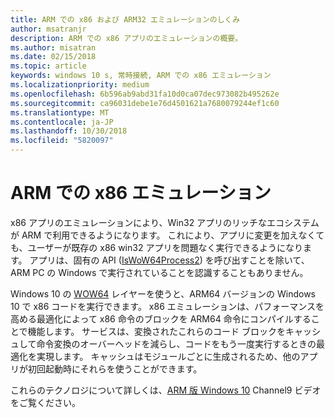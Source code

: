 ```yaml
---
title: ARM での x86 および ARM32 エミュレーションのしくみ
author: msatranjr
description: ARM での x86 アプリのエミュレーションの概要。
ms.author: misatran
ms.date: 02/15/2018
ms.topic: article
keywords: windows 10 s, 常時接続, ARM での x86 エミュレーション
ms.localizationpriority: medium
ms.openlocfilehash: 6b596ab9abd31fa10d0ca07dec973082b495262e
ms.sourcegitcommit: ca96031debe1e76d4501621a7680079244ef1c60
ms.translationtype: MT
ms.contentlocale: ja-JP
ms.lasthandoff: 10/30/2018
ms.locfileid: "5820097"
---
```

# <a name="how-x86-emulation-works-on-arm"></a>ARM での x86 エミュレーション
x86 アプリのエミュレーションにより、Win32 アプリのリッチなエコシステムが ARM で利用できるようになります。 これにより、アプリに変更を加えなくても、ユーザーが既存の x86 win32 アプリを問題なく実行できるようになります。 アプリは、固有の API ([IsWoW64Process2](https://msdn.microsoft.com/en-us/library/windows/desktop/mt804318.aspx)) を呼び出すことを除いて、ARM PC の Windows で実行されていることを認識することもありません。

Windows 10 の [WOW64](https://msdn.microsoft.com/en-us/library/windows/desktop/aa384249(v=vs.85).aspx) レイヤーを使うと、ARM64 バージョンの Windows 10 で x86 コードを実行できます。 x86 エミュレーションは、パフォーマンスを高める最適化によって x86 命令のブロックを ARM64 命令にコンパイルすることで機能します。 サービスは、変換されたこれらのコード ブロックをキャッシュして命令変換のオーバーヘッドを減らし、コードをもう一度実行するときの最適化を実現します。 キャッシュはモジュールごとに生成されるため、他のアプリが初回起動時にそれらを使うことができます。 

これらのテクノロジについて詳しくは、[ARM 版 Windows 10](https://channel9.msdn.com/Events/Build/2017/P4171) Channel9 ビデオをご覧ください。 